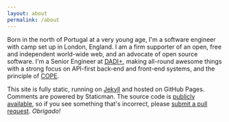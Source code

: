 ```yaml
---
layout: about
permalink: /about
---
```

Born in the north of Portugal at a very young age, I'm a software engineer with camp set up in London, England. I am a firm supporter of an open, free and independent world-wide web, and an advocate of open source software. I'm a Senior Engineer at [DADI+](https://dadi.co), making all-round awesome things with a strong focus on API-first back-end and front-end systems, and the principle of [COPE](https://github.com/dadi/api/blob/docs/docs/apiFirst.md).

This site is fully static, running on [Jekyll](http://jekyllrb.com/) and hosted on GitHub Pages. Comments are powered by Staticman. The source code is [publicly available](https://github.com/eduardoboucas/eduardoboucas.github.io), so if you see something that's incorrect, please [submit a pull request](https://github.com/eduardoboucas/eduardoboucas.github.io/compare). *Obrigado!*<!--tomb-->
